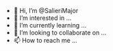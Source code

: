 - 👋 Hi, I’m @SalieriMajor
- 👀 I’m interested in ...
- 🌱 I’m currently learning ...
- 💞️ I’m looking to collaborate on ...
- 📫 How to reach me ...

<!---
SalieriMajor/SalieriMajor is a ✨ special ✨ repository because its `README.md` (this file) appears on your GitHub profile.
You can click the Preview link to take a look at your changes.
--->
